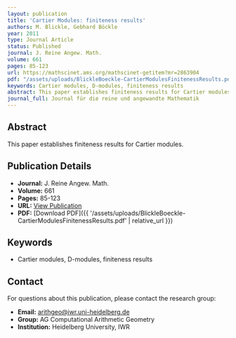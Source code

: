 ```yaml
---
layout: publication
title: 'Cartier Modules: finiteness results'
authors: M. Blickle, Gebhard Böckle
year: 2011
type: Journal Article
status: Published
journal: J. Reine Angew. Math.
volume: 661
pages: 85-123
url: https://mathscinet.ams.org/mathscinet-getitem?mr=2863904
pdf: "/assets/uploads/BlickleBoeckle-CartierModulesFinitenessResults.pdf"
keywords: Cartier modules, D-modules, finiteness results
abstract: This paper establishes finiteness results for Cartier modules.
journal_full: Journal für die reine und angewandte Mathematik
---
```

## Abstract

This paper establishes finiteness results for Cartier modules.

## Publication Details

- **Journal:** J. Reine Angew. Math.
- **Volume:** 661
- **Pages:** 85-123
- **URL:** [View Publication](https://mathscinet.ams.org/mathscinet-getitem?mr=2863904)
- **PDF:** [Download PDF]({{ \'/assets/uploads/BlickleBoeckle-CartierModulesFinitenessResults.pdf\' | relative_url }})

## Keywords

- Cartier modules, D-modules, finiteness results


## Contact

For questions about this publication, please contact the research group:
- **Email:** arithgeo@iwr.uni-heidelberg.de
- **Group:** AG Computational Arithmetic Geometry
- **Institution:** Heidelberg University, IWR
